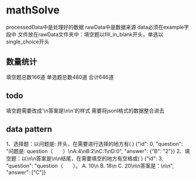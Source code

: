 # mathSolve
processedData中是处理好的数据
rawData中是数据来源
data必须在example字段中
文件放在rawData文件夹中：填空题以fill_in_blank开头，单选以single_choice开头
## 数量统计
填空题总数166道
单选题总数480道
合计646道
## todo
填空题需要改成'\n答案是\n\n'的样式
需要将jsonl格式的数据整合进去

## data pattern
1、选择题：以问题是: 开头，在需要进行选择的地方有(     )
{"id": 0, "question": "问题是: question（       ）\nA:4\nB:2\nC:1\nD:0", "answer": {"B": "2"}}
2、填空题：以\n\n答案是\n\n结尾，在需要填空的地方有空格或(     )
{"id": 3, "question": "question（       ）。 A. 10\n B. 18\n C. 20\n\n答案是：\n\n", "answer": ["C"]}

